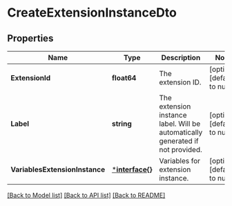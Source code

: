 # CreateExtensionInstanceDto

## Properties
Name | Type | Description | Notes
------------ | ------------- | ------------- | -------------
**ExtensionId** | **float64** | The extension ID. | [optional] [default to null]
**Label** | **string** | The extension instance label. Will be automatically generated if not provided. | [optional] [default to null]
**VariablesExtensionInstance** | [***interface{}**](interface{}.md) | Variables for extension instance. | [optional] [default to null]

[[Back to Model list]](../README.md#documentation-for-models) [[Back to API list]](../README.md#documentation-for-api-endpoints) [[Back to README]](../README.md)

